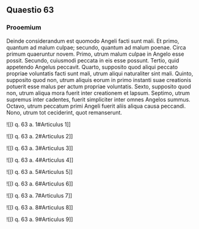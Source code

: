 ## Quaestio 63

### Prooemium

Deinde considerandum est quomodo Angeli facti sunt mali. Et primo, quantum ad malum culpae; secundo, quantum ad malum poenae. Circa primum quaeruntur novem. Primo, utrum malum culpae in Angelo esse possit. Secundo, cuiusmodi peccata in eis esse possunt. Tertio, quid appetendo Angelus peccavit. Quarto, supposito quod aliqui peccato propriae voluntatis facti sunt mali, utrum aliqui naturaliter sint mali. Quinto, supposito quod non, utrum aliquis eorum in primo instanti suae creationis potuerit esse malus per actum propriae voluntatis. Sexto, supposito quod non, utrum aliqua mora fuerit inter creationem et lapsum. Septimo, utrum supremus inter cadentes, fuerit simpliciter inter omnes Angelos summus. Octavo, utrum peccatum primi Angeli fuerit aliis aliqua causa peccandi. Nono, utrum tot ceciderint, quot remanserunt.

![[I q. 63 a. 1#Articulus 1]]

![[I q. 63 a. 2#Articulus 2]]

![[I q. 63 a. 3#Articulus 3]]

![[I q. 63 a. 4#Articulus 4]]

![[I q. 63 a. 5#Articulus 5]]

![[I q. 63 a. 6#Articulus 6]]

![[I q. 63 a. 7#Articulus 7]]

![[I q. 63 a. 8#Articulus 8]]

![[I q. 63 a. 9#Articulus 9]]

